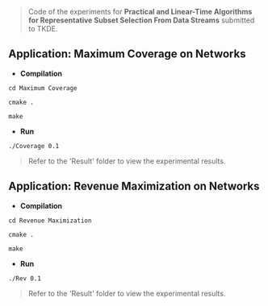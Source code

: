 > Code of the experiments for **Practical and Linear-Time Algorithms for Representative Subset Selection From Data Streams** submitted to TKDE.

## Application: Maximum Coverage on Networks

* **Compilation**

```setup
cd Maximum Coverage
```

```setup
cmake .
```

```setup
make
```

* **Run** 

```setup
./Coverage 0.1
```

> Refer to the 'Result' folder to view the experimental results.

## Application:  Revenue Maximization on Networks

* **Compilation**

```setup
cd Revenue Maximization
```

```setup
cmake .
```

```setup
make
```

* **Run** 

```setup
./Rev 0.1
```

> Refer to the 'Result' folder to view the experimental results.
